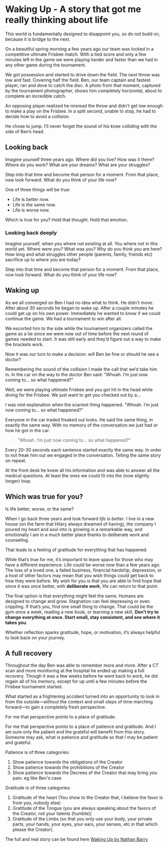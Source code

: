 # Waking Up - A story that got me really thinking about life



This world is fundamentally designed to disappoint you, so do not build on, because it is bridge to the next. 

On a beautiful spring morning a few years ago our team was locked in a competitive ultimate Frisbee match. With a tied score and only a few minutes left in the game we were playing harder and faster than we had in any other game during the tournament.

We got possession and started to drive down the field. The next throw was low and fast. Covering half the field. Ben, our team captain and fastest player, ran and dove to catch the disc. A photo from that moment, captured by the tournament photographer, shows him completely horizontal, about to complete an incredible catch.

An opposing player realized he misread the throw and didn't get low enough to make a play on the Frisbee. In a split second, unable to stop, he had to decide how to avoid a collision. 

He chose to jump. I’ll never forget the sound of his knee colliding with the side of Ben’s head.



## Looking back

Imagine yourself three years ago. Where did you live?  How was it there? Where do you work? What are your dreams? What are your struggles?

Step into that time and become that person for a moment. From that place, now look forward. What do you think of your life now?

One of three things will be true:

- Life is better now.
- Life is the same now.
- Life is worse now.

Which is true for you? Hold that thought. Hold that emotion.



### Looking back deeply

Imagine yourself, when you where not existing at all. You where not in this world yet. Where were you? What was you? Why do you think you are here? How long and what struggles other people (parents, family, friends etc) sacrifice  up to where you are today?

Step into that time and become that person for a moment. From that place, now look forward. What do you think of your life now?



## Waking up

As we all converged on Ben I had no idea what to think. He didn't move. After about 30 seconds he began to wake up. After a couple minutes he could get up on his own power. Immediately he wanted to know if we could continue the game. We had a tournament to win after all.

We escorted him to the side while the tournament organizers called the game as a tie since we were now out of time before the next round of games needed to start. It was still early and they’d figure out a way to make the brackets work.

Now it was our turn to make a decision: will Ben be fine or should he see a doctor?

Remembering the sound of the collision I made the call that we’d take him in. In the car on the way to the doctor Ben said: "Whoah. I’m just now coming to… so what happened?"

Well, we were playing ultimate Frisbee and you got hit in the head while diving for the Frisbee. We just want to get you checked out by a…

I was mid-explanation when the scariest thing happened. "Whoah. I’m just now coming to… so what happened?"

Everyone in the car traded freaked out looks. He said the same thing, in exactly the same way. With no memory of the conversation we just had or how he got in the car.



> "Whoah. I’m just now coming to… so what happened?"



Every 20-30 seconds each sentence started exactly the same way. In order to not freak him out we engaged in the conversation. Telling the same story on repeat.

At the front desk he knew all his information and was able to answer all the medical questions. At least the ones we could fit into the (now slightly longer) loop.



## Which was true for you?

Is life better, worse, or the same?

When I go back three years and look forward *life is better*. I live in a new house (on the farm that Hilary always dreamed of having), the company I poured my heart and soul into is growing in a remarkable way, and emotionally I am in a much better place thanks to deliberate work and counseling.

That leads to a feeling of gratitude for everything that has happened.

While that’s true for me, it’s important to leave space for those who may have a different experience. Life could be worse now than a few years ago. The loss of a loved one, a failed business, financial hardship, depression, or a host of other factors may mean that you wish things could get back to how they were before. My wish for you is that you are able to find hope that since it was once better, with **deliberate work**, life can return to that point.

The final option is that everything might feel the same. Humans are designed to change and grow. Stagnation can feel depressing or even crippling. If that’s you, find one small thing to change. That could be the gym once a week, reading a new book, or learning a new skill. **Don’t try to change everything at once. Start small, stay consistent, and see where it takes you**.

Whether reflection sparks gratitude, hope, or motivation, it’s always helpful to look back on your journey.



## A full recovery

Throughout the day Ben was able to remember more and more. After a CT scan and more monitoring at the hospital he ended up making a full recovery. Though it was a few weeks before he went back to work, he did regain all of his memory, except for up until a few minutes before the Frisbee tournament started.

What started as a frightening accident turned into an opportunity to look in from the outside—without the context and small steps of time marching forward—to gain a completely fresh perspective.

For me that perspective points to a place of gratitude.

For me that perspective points to a place of patience and gratitude. And I am sure only the patient and the grateful will benefit from this story. Someone may ask, what is patience and gratitude so that I may be patient and grateful.

Patience is of three categories:

1. Show patience towards the obligations of the Creator
2. Show patience towards the prohibitions of the Creator
3. Show patience towards the Decrees of the Creator that may bring you pain. eg like Ben's case

Gratitude is of three categories:

1. Gratitude of the heart (You show to the Creator that, I believe the favor is from you, nobody else)
2. Gratitude of the Tongue (you are always speaking about the favors of the Creator, not your talents (humble)) 
3. Gratitude of the Limbs (so that you only use your body, your private parts, your hands, your eyes, your ears, your senses, etc in that which please the Creator).



The full and real story can be found here [Waking Up by Nathan Barry](https://nathanbarry.com/waking-up/)